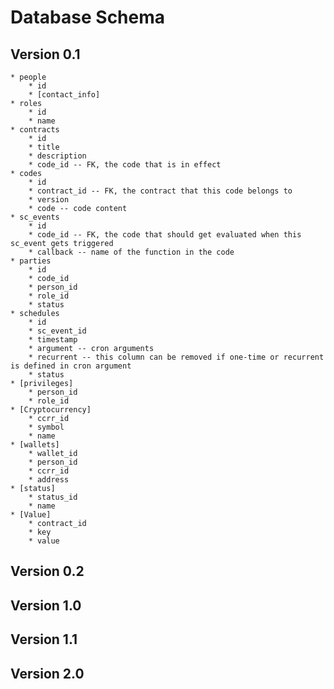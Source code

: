 # Database Schema

## Version 0.1

    * people
        * id
        * [contact_info]
    * roles
        * id
        * name       
    * contracts
        * id
        * title
        * description
        * code_id -- FK, the code that is in effect
    * codes
        * id
        * contract_id -- FK, the contract that this code belongs to
        * version
        * code -- code content
    * sc_events
        * id
        * code_id -- FK, the code that should get evaluated when this sc_event gets triggered
        * callback -- name of the function in the code
    * parties
        * id
        * code_id
        * person_id
        * role_id
        * status
    * schedules
        * id
        * sc_event_id
        * timestamp
        * argument -- cron arguments
        * recurrent -- this column can be removed if one-time or recurrent is defined in cron argument
        * status
    * [privileges]
        * person_id
        * role_id
    * [Cryptocurrency]
        * ccrr_id
        * symbol
        * name
    * [wallets]
        * wallet_id
        * person_id
        * ccrr_id
        * address
    * [status]
        * status_id
        * name
    * [Value]
        * contract_id
        * key
        * value

## Version 0.2



## Version 1.0

## Version 1.1

## Version 2.0

